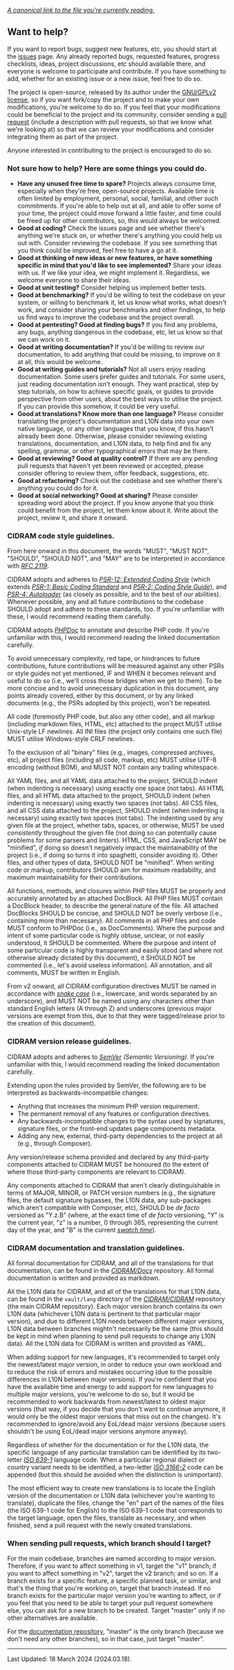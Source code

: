 *[A canonical link to the file you're currently reading.](https://github.com/CIDRAM/.github/blob/master/CONTRIBUTING.md)*

## **Want to help?**

If you want to report bugs, suggest new features, etc, you should start at the [issues](https://github.com/CIDRAM/CIDRAM/issues) page. Any already reported bugs, requested features, progress checklists, ideas, project discussions, etc should available there, and everyone is welcome to participate and contribute. If you have something to add, whether for an existing issue or a new issue, feel free to do so.

The project is open-source, released by its author under the [GNU/GPLv2 license](https://github.com/CIDRAM/CIDRAM/blob/v3/LICENSE.txt), so if you want fork/copy the project and to make your own modifications, you're welcome to do so. If you feel that your modifications could be beneficial to the project and its community, consider sending a [pull request](https://github.com/CIDRAM/CIDRAM/pulls) (include a description with pull requests, so that we know what we're looking at) so that we can review your modifications and consider integrating them as part of the project.

Anyone interested in contributing to the project is encouraged to do so.

### **Not sure how to help? Here are some things you could do.**
- **Have any unused free time to spare?** Projects always consume time, especially when they're free, open-source projects. Available time is often limited by employment, personal, social, familial, and other such commitments. If you're able to help out at all, and able to offer some of your time, the project could move forward a little faster, and time could be freed up for other contributors, so, this would always be welcomed.
- **Good at coding?** Check the issues page and see whether there's anything we're stuck on, or whether there's anything you could help us out with. Consider reviewing the codebase. If you see something that you think could be improved, feel free to have a go at it.
- **Good at thinking of new ideas or new features, or have something specific in mind that you'd like to see implemented?** Share your ideas with us. If we like your idea, we might implement it. Regardless, we welcome everyone to share their ideas.
- **Good at unit testing?** Consider helping us implement better tests.
- **Good at benchmarking?** If you'd be willing to test the codebase on your system, or willing to benchmark it, let us know what works, what doesn't work, and consider sharing your benchmarks and other findings, to help us find ways to improve the codebase and the project overall.
- **Good at pentesting? Good at finding bugs?** If you find any problems, any bugs, anything dangerous in the codebase, etc, let us know so that we can work on it.
- **Good at writing documentation?** If you'd be willing to review our documentation, to add anything that could be missing, to improve on it at all, this would be welcome.
- **Good at writing guides and tutorials?** Not all users enjoy reading documentation. Some users prefer guides and tutorials. For some users, just reading documentation isn't enough. They want practical, step by step tutorials, on how to achieve specific goals, or guides to provide perspective from other users, about the best ways to utilise the project. If you can provide this somehow, it could be very useful.
- **Good at translations? Know more than one language?** Please consider translating the project's documentation and L10N data into your own native language, or any other languages that you know, if this hasn't already been done. Otherwise, please consider reviewing existing translations, documentation, and L10N data, to help find and fix any spelling, grammar, or other typographical errors that may be there.
- **Good at reviewing? Good at quality control?** If there are any pending pull requests that haven't yet been reviewed or accepted, please consider offering to review them, offer feedback, suggestions, etc.
- **Good at refactoring?** Check out the codebase and see whether there's anything you could do for it.
- **Good at social networking? Good at sharing?** Please consider spreading word about the project. If you know anyone that you think could benefit from the project, let them know about it. Write about the project, review it, and share it onward.

### **CIDRAM code style guidelines.**

From here onward in this document, the words "MUST", "MUST NOT", "SHOULD", "SHOULD NOT", and "MAY" are to be interpreted in accordance with *[RFC 2119](https://www.ietf.org/rfc/rfc2119.txt)*.

CIDRAM adopts and adheres to *[PSR-12: Extended Coding Style](https://www.php-fig.org/psr/psr-12/)* (which extends *[PSR-1: Basic Coding Standard](https://www.php-fig.org/psr/psr-1/)* and *[PSR-2: Coding Style Guide](https://www.php-fig.org/psr/psr-2/)*), and *[PSR-4: Autoloader](https://www.php-fig.org/psr/psr-4/)* (as closely as possible, and to the best of our abilities). Whenever possible, any and all future contributions to the codebase SHOULD adopt and adhere to these standards, too. If you're unfamiliar with these, I would recommend reading them carefully.

CIDRAM adopts *[PHPDoc](https://docs.phpdoc.org/references/phpdoc/index.html)* to annotate and describe PHP code. If you're unfamiliar with this, I would recommend reading the linked documentation carefully.

To avoid unnecessary complexity, red tape, or hindrances to future contributions, future contributions will be measured against any other PSRs or style guides not yet mentioned, IF and WHEN it becomes relevant and useful to do so (i.e., we'll cross those bridges when we get to them). To be more concise and to avoid unnecessary duplication in this document, any points already covered, either by this document, or by any linked documents (e.g., the PSRs adopted by this project), won't be repeated.

All code (foremostly PHP code, but also any other code), and all markup (including markdown files, HTML, etc) attached to the project MUST utilise Unix-style LF newlines. All INI files (the project only contains one such file) MUST utilise Windows-style CRLF newlines.

To the exclusion of all "binary" files (e.g., images, compressed archives, etc), all project files (including all code, markup, etc) MUST utilise UTF-8 encoding (without BOM), and MUST NOT contain any trailing whitespace.

All YAML files, and all YAML data attached to the project, SHOULD indent (when indenting is necessary) using exactly one space (not tabs). All HTML files, and all HTML data attached to the project, SHOULD indent (when indenting is necessary) using exactly two spaces (not tabs). All CSS files, and all CSS data attached to the project, SHOULD indent (when indenting is necessary) using exactly two spaces (not tabs). The indenting used by any given file at the project, whether tabs, spaces, or otherwise, MUST be used *consistently* throughout the given file (not doing so can potentially cause problems for some parsers and linters). HTML, CSS, and JavaScript MAY be "minified", *if* doing so doesn't negatively impact the maintainability of the project (i.e., if doing so turns it into spaghetti, consider avoiding it). Other files, and other types of data, SHOULD NOT be "minified". When writing code or markup, contributors SHOULD aim for maximum readability, and maximum maintainability for their contributions.

All functions, methods, and closures within PHP files MUST be properly and accurately annotated by an attached DocBlock. All PHP files MUST contain a DocBlock header, to describe the general nature of the file. All attached DocBlocks SHOULD be concise, and SHOULD NOT be overly verbose (i.e., containing more than necessary). All comments in all PHP files and code MUST conform to PHPDoc (i.e., as DocComments). Where the purpose and intent of some particular code is highly obtuse, unclear, or not easily understood, it SHOULD be commented. Where the purpose and intent of some particular code is highly transparent and easily stood (and where not otherwise already dictated by this document), it SHOULD NOT be commented (i.e., let's avoid useless information). All annotation, and all comments, MUST be written in English.

From v2 onward, all CIDRAM configuration directives MUST be named in accordance with *[snake case](https://en.wikipedia.org/wiki/Snake_case)* (i.e., lowercase, and words separated by an underscore), and MUST NOT be named using any characters other than standard English letters (A through Z) and underscores (previous major versions are exempt from this, due to that they were tagged/release prior to the creation of this document).

### **CIDRAM version release guidelines.**

CIDRAM adopts and adheres to *[SemVer](https://semver.org/) (Semantic Versioning)*. If you're unfamiliar with this, I would recommend reading the linked documentation carefully.

Extending upon the rules provided by SemVer, the following are to be interpreted as backwards-incompatible changes:
- Anything that increases the minimum PHP version requirement.
- The permanent removal of any features or configuration directives.
- Any backwards-incompatible changes to the syntax used by signatures, signature files, or the front-end updates page components metadata.
- Adding any new, external, third-party dependencies to the project at all (e.g., through Composer).

Any version/release schema provided and declared by any third-party components attached to CIDRAM MUST be honoured (to the extent of where those third-party components are relevant to CIDRAM).

Any components attached to CIDRAM that aren't clearly distinguishable in terms of MAJOR, MINOR, or PATCH version numbers (e.g., the signature files, the default signature bypasses, the L10N data, any sub-packages which aren't compatible with Composer, etc), SHOULD be *de facto* versioned as "Y.z.B" (where, at the exact time of *de facto* versioning, "Y" is the current year, "z" is a number, 0 through 365, representing the current day of the year, and "B" is the current *[swatch time](https://en.wikipedia.org/wiki/Swatch_Internet_Time)*).

### **CIDRAM documentation and translation guidelines.**

All formal documentation for CIDRAM, and all of the translations for that documentation, can be found in the *[CIDRAM/Docs](https://github.com/CIDRAM/Docs)* repository. All formal documentation is written and provided as markdown.

All the L10N data for CIDRAM, and all of the translations for that L10N data, can be found in the `vault/lang` directory of the *[CIDRAM/CIDRAM](https://github.com/CIDRAM/CIDRAM)* repository (the main CIDRAM repository). Each major version branch contains its own L10N data (whichever L10N data is pertinent to that particular major version), and due to different L10N needs between different major versions, L10N data between branches mightn't necessarily be the same (this should be kept in mind when planning to send pull requests to change any L10N data). All the L10N data for CIDRAM is written and provided as YAML.

When adding support for new languages, it's recommended to target only the newest/latest major version, in order to reduce your own workload and to reduce the risk of errors and mistakes occurring (due to the possible differences in L10N between major versions). If you're confident that you have the available time and energy to add support for new languages to multiple major versions, you're welcome to do so, but it would be recommended to work backwards from newest/latest to oldest major versions (that way, if you decide that you don't want to continue anymore, it would only be the oldest major versions that miss out on the changes). It's recommended to ignore/avoid any EoL/dead major versions (because users shouldn't be using EoL/dead major versions anymore anyway).

Regardless of whether for the documentation or for the L10N data, the specific language of any particular translation can be identified by its two-letter *[ISO 639-1](https://en.wikipedia.org/wiki/List_of_ISO_639-1_codes)* language code. When a particular regional dialect or country variant needs to be identified, a two-letter *[ISO 3166-2](https://en.wikipedia.org/wiki/ISO_3166-2)* code can be appended (but this should be avoided when the distinction is unimportant).

The most efficient way to create new translations is to locate the English version of the documentation or L10N data (whichever you're wanting to translate), duplicate the files, change the "en" part of the names of the files (the ISO 639-1 code for English) to the ISO 639-1 code that corresponds to the target language, open the files, translate as necessary, and when finished, send a pull request with the newly created translations.

### **When sending pull requests, which branch should I target?**

For the main codebase, branches are named according to major version. Therefore, if you want to affect something in v1, target the "v1" branch; if you want to affect something in "v2", target the v2 branch; and so on. If a branch exists for a specific feature, a specific planned task, or similar, and that's the thing that you're working on, target that branch instead. If no branch exists for the particular major version you're wanting to affect, or if you feel that you need to be able to target your pull request somewhere else, you can ask for a new branch to be created. Target "master" only if no other alternatives are available.

For the [documentation repository](https://github.com/CIDRAM/Docs), "master" is the only branch (because we don't need any other branches), so in that case, just target "master".

---


Last Updated: 18 March 2024 (2024.03.18).

